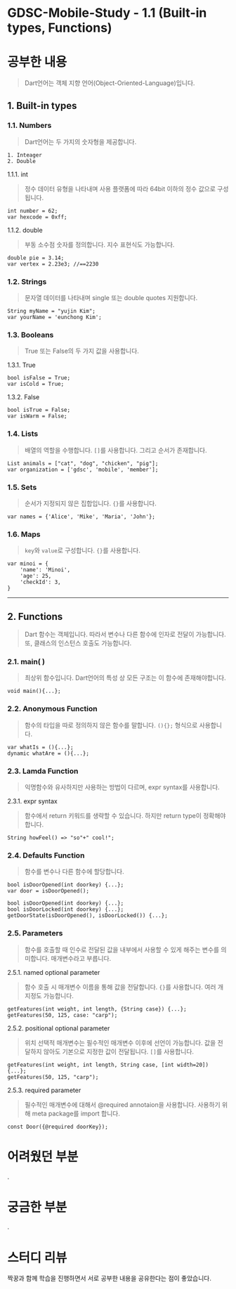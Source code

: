 # GDSC-Mobile-Study - 1.1 (Built-in types, Functions)


# 공부한 내용
> Dart언어는 객체 지향 언어(Object-Oriented-Language)입니다.

## 1. Built-in types
### 1.1. Numbers
> Dart언어는 두 가지의 숫자형을 제공합니다.

	1. Inteager
	2. Double
1.1.1. int
> 정수 데이터 유형을 나타내며 사용 플랫폼에 따라 64bit 이하의 정수 값으로 구성됩니다.

```
int number = 62;
var hexcode = 0xff;
```
1.1.2. double
> 부동 소수점 숫자를 정의합니다. 지수 표현식도 가능합니다.
```
double pie = 3.14;
var vertex = 2.23e3; //==2230
```
### 1.2. Strings
> 문자열 데이터를 나타내며 single 또는 double quotes 지원합니다. 
```
String myName = "yujin Kim";
var yourName = 'eunchong Kim';
```
### 1.3. Booleans
> True 또는 False의 두 가지 값을 사용합니다.

1.3.1. True
```
bool isFalse = True;
var isCold = True;
```
1.3.2. False
```
bool isTrue = False;
var isWarm = False;
```
### 1.4. Lists
> 배열의 역할을 수행합니다. `[]`를 사용합니다. 그리고 순서가 존재합니다.
```
List animals = ["cat", "dog", "chicken", "pig"];
var organization = ['gdsc', 'mobile', 'member'];
```
### 1.5. Sets
> 순서가 지정되지 않은 집합입니다. `{}`를 사용합니다.
```
var names = {'Alice', 'Mike', 'Maria', 'John'};
```
### 1.6. Maps
> `key`와 `value`로 구성합니다. `{}`를 사용합니다. 
```
var minoi = {
	'name': 'Minoi',
	'age': 25,
	'checkId': 3,
}
```
---
## 2. Functions
> Dart 함수는 객체입니다. 따라서 변수나 다른 함수에 인자로 전달이 가능합니다. 또, 클래스의 인스턴스 호출도 가능합니다.

### 2.1. main( )
> 최상위 함수입니다. Dart언어의 특성 상 모든 구조는 이 함수에 존재해야합니다.
```
void main(){...};
```
### 2.2. Anonymous Function
> 함수의 타입을 따로 정의하지 않은 함수를 말합니다. `(){};` 형식으로 사용합니다.
```
var whatIs = (){...};
dynamic whatAre = (){...};
```

### 2.3. Lamda Function
> 익명함수와 유사하지만 사용하는 방법이 다르며, expr syntax를 사용합니다.

2.3.1. expr syntax
> 함수에서 return 키워드를 생략할 수 있습니다. 하지만 return type이 정확해야합니다.
```
String howFeel() => "so"+" cool!";
```

### 2.4. Defaults Function
> 함수를 변수나 다른 함수에 할당합니다.
```
bool isDoorOpened(int doorkey) {...};
var door = isDoorOpened();
```
```
bool isDoorOpened(int doorkey) {...};
bool isDoorLocked(int doorkey) {...};
getDoorState(isDoorOpened(), isDoorLocked()) {...};
```
### 2.5. Parameters
> 함수를 호출할 때 인수로 전달된 값을 내부에서 사용할 수 있게 해주는 변수를 의미합니다. 매개변수라고 부릅니다.

2.5.1. named optional parameter
> 함수 호출 시 매개변수 이름을 통해 값을 전달합니다. `{}`를 사용합니다. 여러 개 지정도 가능합니다.
```
getFeatures(int weight, int length, {String case}) {...};
getFeatures(50, 125, case: "carp");
```
2.5.2. positional optional parameter
> 위치 선택적 매개변수는 필수적인 매개변수 이후에 선언이 가능합니다. 값을 전달하지 않아도 기본으로 지정한 값이 전달됩니다. `[]`를 사용합니다.
```
getFeatures(int weight, int length, String case, [int width=20]) {...};
getFeatures(50, 125, "carp");
```

2.5.3. required parameter
> 필수적인 매개변수에 대해서 @required annotaion을 사용합니다. 사용하기 위해 meta package를 import 합니다.
```
const Door({@required doorKey});  
```
# 어려웠던 부분
.
# 궁금한 부분
.
# 스터디 리뷰
짝꿍과 함께 학습을 진행하면서 서로 공부한 내용을 공유한다는 점이 좋았습니다.
